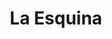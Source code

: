 ---
title: "La Esquina"
url: /ciudad-autonoma-de-buenos-aires/la-esquina-avenida-cordoba/
shop: Allgemein
---